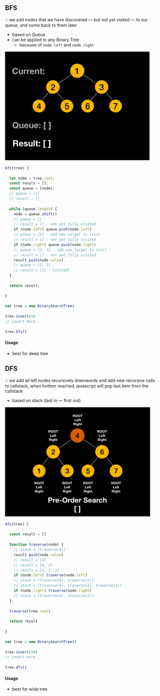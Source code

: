 ## BFS

💡 we add nodes that we have discovered — but not yet visited — to our queue, and come back to them later


- based on Queue
- can be applied to any Binary Tree
  - because of `node.left` and `node.right`

![](../assets/bfs.gif)

```js
bfs(tree) {

  let node = tree.root;  
  const result = [];
  const queue = [node]; 
  // queue = [1]
  // result = []

  while (queue.length) {
    node = queue.shift() 
    // queue = []
    // result = [] - not yet fully visited
    if (node.left) queue.push(node.left)
    // queue = [2] - add new target to visit
    // result = [] - not yet fully visited
    if (node.right) queue.push(node.right)
    // queue = [2, 3] - add new target to visit
    // result = [] - not yet fully visited
    result.push(node.value)
    // queue = [2, 3]
    // result = [1] - visited!
  }

  return result;

}

var tree = new BinarySearchTree(

tree.insert(10
// insert more...

tree.bfs()
```

#### Usage

- best for deep tree

## DFS

💡 we add all left nodes recursively downwards and add new recursive calls to callstack, when bottom reached, javascript will pop last item from the callstack

- based on stack (last in — first out)

![](../assets/preorder.gif)

```js
dfs(tree) {

  const result = []

  function traverse(node) {
    // stack = [traverse(4)]
    result.push(node.value) 
    // result = [4]
    // result = [4, 2]
    // result = [4, 2, 1]
    if (node.left) traverse(node.left) 
    // stack = [traverse(4), traverse(2)]
    // stack = [traverse(4), traverse(2), traverse(1)]
    if (node.right) traverse(node.right)
    // stack = [traverse(4), traverse(2)]
  };

  traverse(tree.root)

  return result

}

var tree = new BinarySearchTree()

tree.insert(10)
// insert more...

tree.dfs()
```

#### Usage

- best for wide tree
